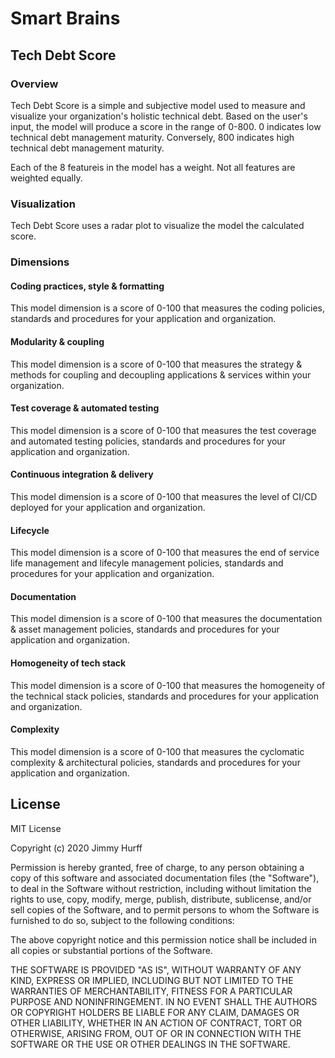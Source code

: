 # Smart Brains
## Tech Debt Score

### Overview 

Tech Debt Score is a simple and subjective model used to measure and visualize your organization's holistic technical debt.  Based on the user's input, the model will produce a score in the range of 0-800.  0 indicates low technical debt management maturity.  Conversely, 800 indicates high technical debt management maturity.

Each of the 8 featureis in the model has a weight.  Not all features are weighted equally.

### Visualization

Tech Debt Score uses a radar plot to visualize the model the calculated score.

### Dimensions

#### Coding practices, style & formatting

This model dimension is a score of 0-100 that measures the coding policies, standards and procedures for your application and organization.

#### Modularity & coupling

This model dimension is a score of 0-100 that measures the strategy & methods for coupling and decoupling applications & services within your organization.

#### Test coverage & automated testing

This model dimension is a score of 0-100 that measures the test coverage and automated testing policies, standards and procedures for your application and organization.

#### Continuous integration & delivery

This model dimension is a score of 0-100 that measures the level of CI/CD deployed for your application and organization.

#### Lifecycle

This model dimension is a score of 0-100 that measures the end of service life management and lifecyle management policies, standards and procedures for your application and organization.

#### Documentation

This model dimension is a score of 0-100 that measures the documentation & asset management policies, standards and procedures for your application and organization.

#### Homogeneity of tech stack

This model dimension is a score of 0-100 that measures the homogeneity of the technical stack policies, standards and procedures for your application and organization.

#### Complexity

This model dimension is a score of 0-100 that measures the cyclomatic complexity & architectural policies, standards and procedures for your application and organization.

## License

MIT License

Copyright (c) 2020 Jimmy Hurff

Permission is hereby granted, free of charge, to any person obtaining a copy
of this software and associated documentation files (the "Software"), to deal
in the Software without restriction, including without limitation the rights
to use, copy, modify, merge, publish, distribute, sublicense, and/or sell
copies of the Software, and to permit persons to whom the Software is
furnished to do so, subject to the following conditions:

The above copyright notice and this permission notice shall be included in all
copies or substantial portions of the Software.

THE SOFTWARE IS PROVIDED "AS IS", WITHOUT WARRANTY OF ANY KIND, EXPRESS OR
IMPLIED, INCLUDING BUT NOT LIMITED TO THE WARRANTIES OF MERCHANTABILITY,
FITNESS FOR A PARTICULAR PURPOSE AND NONINFRINGEMENT. IN NO EVENT SHALL THE
AUTHORS OR COPYRIGHT HOLDERS BE LIABLE FOR ANY CLAIM, DAMAGES OR OTHER
LIABILITY, WHETHER IN AN ACTION OF CONTRACT, TORT OR OTHERWISE, ARISING FROM,
OUT OF OR IN CONNECTION WITH THE SOFTWARE OR THE USE OR OTHER DEALINGS IN THE
SOFTWARE.
